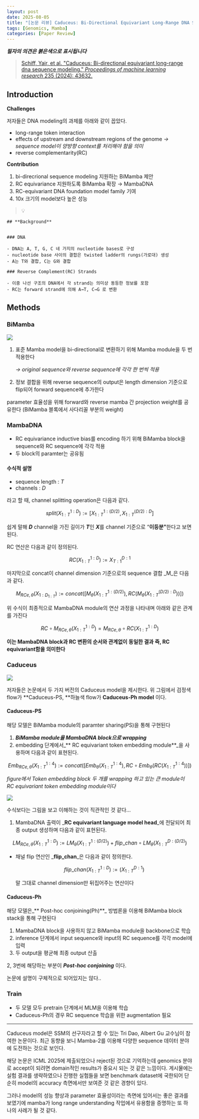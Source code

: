 ```yaml
---
layout: post
date: 2025-08-05
title: "[논문 리뷰] Caduceus: Bi-Directional Equivariant Long-Range DNA Sequence Modeling"
tags: [Genomics, Mamba]
categories: [Paper Review]
---
```


<span class="notion-red">_**필자의 의견은 붉은색으로 표시됩니다**_</span>


> [Schiff, Yair, et al. "Caduceus: Bi-directional equivariant long-range dna sequence modeling." ](https://pmc.ncbi.nlm.nih.gov/articles/PMC12189541/)[_Proceedings of machine learning research_](https://pmc.ncbi.nlm.nih.gov/articles/PMC12189541/)[ 235 (2024): 43632.](https://pmc.ncbi.nlm.nih.gov/articles/PMC12189541/)



## Introduction


**Challenges**


저자들은 DNA modeling의 과제를 아래와 같이 꼽았다.

- long-range token interaction
- effects of upstream and downstream regions of the genome 
_→ sequence model이 양방향 context를 처리해야 함을 의미_
- reverse complementarity(RC)

**Contribution**

1. bi-direcrional sequence modeling 지원하는 BiMamba 제안
1. RC equivariance 지원하도록 BiMamba 확장 → MambaDNA
1. RC-equivariant DNA foundation model family 기여
1. 10x 크기의 model보다 높은 성능

> 💡 


	## **Background**


	### DNA

	- DNA는 A, T, G, C 네 가지의 nucleotide bases로 구성
	- nucleotide base 사이의 결합은 twisted ladder의 rungs(가로대) 생성
	- A는 T와 결합, C는 G와 결합

	### Reverse Complement(RC) Strands

	- 이중 나선 구조의 DNA에서 각 strand는 의미상 동등한 정보를 포함
	- RC는 forward strand에 의해 A→T, C→G 로 변환


## Methods



### BiMamba


![](https://prod-files-secure.s3.us-west-2.amazonaws.com/542b861c-36a8-4051-84e5-8804b6728dba/2c247d59-7815-4980-99f0-8f0d21f445a7/image.png?X-Amz-Algorithm=AWS4-HMAC-SHA256&X-Amz-Content-Sha256=UNSIGNED-PAYLOAD&X-Amz-Credential=ASIAZI2LB466YXPCAQTX%2F20250914%2Fus-west-2%2Fs3%2Faws4_request&X-Amz-Date=20250914T180123Z&X-Amz-Expires=3600&X-Amz-Security-Token=IQoJb3JpZ2luX2VjEOX%2F%2F%2F%2F%2F%2F%2F%2F%2F%2FwEaCXVzLXdlc3QtMiJGMEQCIA45Oaz%2BSghPkOjIuTi1RwVpMetFqd2fxbjO1ia%2FTa8hAiAqMvDbfYpOopJIH6FhvxlL2WiAUt0jtDzg%2BYjRv9JBpCr%2FAwheEAAaDDYzNzQyMzE4MzgwNSIMzess3V%2Bk897NNU%2FNKtwD%2B%2F4yeOixPrGvhp37aDtsP7wv4MoB80%2FXRaM1pQdFpCY5whd34eiBunVD%2FL%2BHxXY4sdfymxaSE9ze2XyucY4LZi5xBkGw3gxWB5wytLI5dpdEdJJcBpDEj7i5eWguxeTBXsxgOBWQsxSNi4%2BKrdWyKqrtwI8jdgysMo9uROa8RmXQxmOPBjCVQfOUDMhvTI%2BLwoqwEki2CNgOyH%2F14DvFOL3jRniHub%2BrjLOhSvsfYWpiD5hFQ6dn4XxwM%2Bsap%2FlKtANwLVJDe%2BDBaiDJWSwFa7v0LxLM1B2mcUl%2FaO7m207LMghaDHryxCkn8N%2B7MKgudgZQwbm2lBCIONMoizxUBjPldeT5SHOEu0yUkWHWPHHBrencPfgPqSTbOfF2Lfb%2FNwd33yUh80RMNLzDfi4d3j9VKUwnrp2%2FJzq3ccPl27IhhP8aynA9spxPRXcy%2B56CIS3Dwn%2FkhDz0BqW9SI%2F06AVjgSjGeljYeYOpypgpBz2QNyqTBAUMKp2phPOH9eqVvFykPrOMSZhdMwENt6Foe%2BjIWAh3BbABYQP8rupuL5RVt5qgFEH53lHEidmw5lYM5UXn%2ByblOpOEb6lIxNjRlAuwBwsL7Iiqpj2zAuOcTzwisR%2FVJciv9xt2BYAw6PGaxgY6pgHfAWPsbWjPS0xPmNqTT6LUSil5yuHCgulBNVDAv6PCoN2OWdO7HEX4tGjYtsYUFxP0hwF%2BDjsodWyJFzwmwy2DUa5lXHYkCzKE%2BJVWQ6gxuw3n2whUxld5sa9VWVPk%2Bpfx446LqseX8besaq%2BbjhnJgsMt2aH%2F4SdReqXKTq5MESyx%2FagBTMykbW3THKnxUoKzRKE3fXA7vQItRU6989LHKidcuXMp&X-Amz-Signature=62033d20764fa9ec3dc60e3463c10e30b662c61ff4cc16edafad457103b2a824&X-Amz-SignedHeaders=host&x-amz-checksum-mode=ENABLED&x-id=GetObject)

1. 표준 Mamba model을 bi-directional로 변환하기 위해 Mamba module을 두 번 적용한다

	_→ original sequence와 reverse sequence에 각각 한 번씩 적용_

1. 정보 결합을 위해 reverse sequence의 output은 length dimension 기준으로 flip되어 forward sequence에 추가한다

parameter 효율성을 위해 forward와 reverse mamba 간 projection weight를 공유한다 (BiMamba 블록에서 사다리꼴 부분의 weight)



### MambaDNA

- RC equivariance inductive bias를 encoding 하기 위해 BiMamba block을 sequence와 RC sequence에 각각 적용
- 두 block의 paramter는 공유됨


#### 수식적 설명

- sequence length : _T_
- channels : _D_

라고 할 때,  channel splitting operation은 다음과 같다.


$$
split(X^{1:D}_{1:T}):=[X^{1:(D/2)}_{1:T},X^{(D/2):D}_{1:T}]
$$


<span class="notion-red">쉽게 말해 </span><span class="notion-red">_**D**_</span><span class="notion-red"> channel을 가진 길이가 </span><span class="notion-red">_**T**_</span><span class="notion-red">인 </span><span class="notion-red">_**X**_</span><span class="notion-red">를 channel 기준으로 “</span><span class="notion-red">**이등분”**</span><span class="notion-red">한다고 보면 된다.</span>


RC 연산은 다음과 같이 정의된다.


$$
RC(X^{1:D}_{1:T}):=X^{D:1}_{T:1}
$$


마지막으로 concat이 channel dimension 기준으로의 sequence 결합 _M_은 다음과 같다.


$$
M_{RCe,\theta}(X_{1:D_{1:T}}):=concat([M_{\theta}(X^{1:(D/2)}_{1:T}),RC(M_{\theta}(X^{(D/2):D}_{1:T}))])
$$


위 수식이 최종적으로 MambaDNA module의 연산 과정을 나타내며 아래와 같은 관계를 가진다


$$
RC\circ M_{RCe,\theta}(X^{1:D}_{1:T}) = M_{RCe,\theta} \circ RC(X^{1:D}_{1:T})
$$


**이는 MambaDNA block과 RC 변환의 순서와 관계없이 동일한 결과 즉, RC equivariant함을 의미한다**



### Caduceus


![](https://prod-files-secure.s3.us-west-2.amazonaws.com/542b861c-36a8-4051-84e5-8804b6728dba/f94a60d7-8145-473b-aef9-7c68d3ec604a/image.png?X-Amz-Algorithm=AWS4-HMAC-SHA256&X-Amz-Content-Sha256=UNSIGNED-PAYLOAD&X-Amz-Credential=ASIAZI2LB466YXPCAQTX%2F20250914%2Fus-west-2%2Fs3%2Faws4_request&X-Amz-Date=20250914T180123Z&X-Amz-Expires=3600&X-Amz-Security-Token=IQoJb3JpZ2luX2VjEOX%2F%2F%2F%2F%2F%2F%2F%2F%2F%2FwEaCXVzLXdlc3QtMiJGMEQCIA45Oaz%2BSghPkOjIuTi1RwVpMetFqd2fxbjO1ia%2FTa8hAiAqMvDbfYpOopJIH6FhvxlL2WiAUt0jtDzg%2BYjRv9JBpCr%2FAwheEAAaDDYzNzQyMzE4MzgwNSIMzess3V%2Bk897NNU%2FNKtwD%2B%2F4yeOixPrGvhp37aDtsP7wv4MoB80%2FXRaM1pQdFpCY5whd34eiBunVD%2FL%2BHxXY4sdfymxaSE9ze2XyucY4LZi5xBkGw3gxWB5wytLI5dpdEdJJcBpDEj7i5eWguxeTBXsxgOBWQsxSNi4%2BKrdWyKqrtwI8jdgysMo9uROa8RmXQxmOPBjCVQfOUDMhvTI%2BLwoqwEki2CNgOyH%2F14DvFOL3jRniHub%2BrjLOhSvsfYWpiD5hFQ6dn4XxwM%2Bsap%2FlKtANwLVJDe%2BDBaiDJWSwFa7v0LxLM1B2mcUl%2FaO7m207LMghaDHryxCkn8N%2B7MKgudgZQwbm2lBCIONMoizxUBjPldeT5SHOEu0yUkWHWPHHBrencPfgPqSTbOfF2Lfb%2FNwd33yUh80RMNLzDfi4d3j9VKUwnrp2%2FJzq3ccPl27IhhP8aynA9spxPRXcy%2B56CIS3Dwn%2FkhDz0BqW9SI%2F06AVjgSjGeljYeYOpypgpBz2QNyqTBAUMKp2phPOH9eqVvFykPrOMSZhdMwENt6Foe%2BjIWAh3BbABYQP8rupuL5RVt5qgFEH53lHEidmw5lYM5UXn%2ByblOpOEb6lIxNjRlAuwBwsL7Iiqpj2zAuOcTzwisR%2FVJciv9xt2BYAw6PGaxgY6pgHfAWPsbWjPS0xPmNqTT6LUSil5yuHCgulBNVDAv6PCoN2OWdO7HEX4tGjYtsYUFxP0hwF%2BDjsodWyJFzwmwy2DUa5lXHYkCzKE%2BJVWQ6gxuw3n2whUxld5sa9VWVPk%2Bpfx446LqseX8besaq%2BbjhnJgsMt2aH%2F4SdReqXKTq5MESyx%2FagBTMykbW3THKnxUoKzRKE3fXA7vQItRU6989LHKidcuXMp&X-Amz-Signature=36183d0f61594443c5b2ad7cf92632ce7d53ba0ccad5e1e2ad28ebbfdbd49295&X-Amz-SignedHeaders=host&x-amz-checksum-mode=ENABLED&x-id=GetObject)


저자들은 논문에서 두 가지 버전의 Caduceus model을 제시한다. 위 그림에서 검정색 flow가 **Caduceus-PS, **하늘색 flow가 **Caduceus-Ph model** 이다.



#### Caduceus-PS


해당 모델은 BiMamba module의 paramter sharing(PS)을 통해 구현된다

1. _**BiMamba module을 MambaDNA block으로 wrapping**_
1. embedding 단계에서_** RC equivariant token embedding module**_을 사용하며 다음과 같이 표현된다.

$$
Emb_{RCe,\theta}(X^{1:4}_{1:T}):=concat([Emb_{\theta}(X^{1:4}_{1:T}),RC \circ Emb_{\theta}(RC(X^{1:4}_{1:T}))])
$$


_figure에서 Token embedding block 두 개를 wrapping 하고 있는 큰 module이 RC equivariant token embedding module이다_


![](https://prod-files-secure.s3.us-west-2.amazonaws.com/542b861c-36a8-4051-84e5-8804b6728dba/b175e4da-71eb-4e91-8c23-a06dabe673c9/image.png?X-Amz-Algorithm=AWS4-HMAC-SHA256&X-Amz-Content-Sha256=UNSIGNED-PAYLOAD&X-Amz-Credential=ASIAZI2LB466YXPCAQTX%2F20250914%2Fus-west-2%2Fs3%2Faws4_request&X-Amz-Date=20250914T180123Z&X-Amz-Expires=3600&X-Amz-Security-Token=IQoJb3JpZ2luX2VjEOX%2F%2F%2F%2F%2F%2F%2F%2F%2F%2FwEaCXVzLXdlc3QtMiJGMEQCIA45Oaz%2BSghPkOjIuTi1RwVpMetFqd2fxbjO1ia%2FTa8hAiAqMvDbfYpOopJIH6FhvxlL2WiAUt0jtDzg%2BYjRv9JBpCr%2FAwheEAAaDDYzNzQyMzE4MzgwNSIMzess3V%2Bk897NNU%2FNKtwD%2B%2F4yeOixPrGvhp37aDtsP7wv4MoB80%2FXRaM1pQdFpCY5whd34eiBunVD%2FL%2BHxXY4sdfymxaSE9ze2XyucY4LZi5xBkGw3gxWB5wytLI5dpdEdJJcBpDEj7i5eWguxeTBXsxgOBWQsxSNi4%2BKrdWyKqrtwI8jdgysMo9uROa8RmXQxmOPBjCVQfOUDMhvTI%2BLwoqwEki2CNgOyH%2F14DvFOL3jRniHub%2BrjLOhSvsfYWpiD5hFQ6dn4XxwM%2Bsap%2FlKtANwLVJDe%2BDBaiDJWSwFa7v0LxLM1B2mcUl%2FaO7m207LMghaDHryxCkn8N%2B7MKgudgZQwbm2lBCIONMoizxUBjPldeT5SHOEu0yUkWHWPHHBrencPfgPqSTbOfF2Lfb%2FNwd33yUh80RMNLzDfi4d3j9VKUwnrp2%2FJzq3ccPl27IhhP8aynA9spxPRXcy%2B56CIS3Dwn%2FkhDz0BqW9SI%2F06AVjgSjGeljYeYOpypgpBz2QNyqTBAUMKp2phPOH9eqVvFykPrOMSZhdMwENt6Foe%2BjIWAh3BbABYQP8rupuL5RVt5qgFEH53lHEidmw5lYM5UXn%2ByblOpOEb6lIxNjRlAuwBwsL7Iiqpj2zAuOcTzwisR%2FVJciv9xt2BYAw6PGaxgY6pgHfAWPsbWjPS0xPmNqTT6LUSil5yuHCgulBNVDAv6PCoN2OWdO7HEX4tGjYtsYUFxP0hwF%2BDjsodWyJFzwmwy2DUa5lXHYkCzKE%2BJVWQ6gxuw3n2whUxld5sa9VWVPk%2Bpfx446LqseX8besaq%2BbjhnJgsMt2aH%2F4SdReqXKTq5MESyx%2FagBTMykbW3THKnxUoKzRKE3fXA7vQItRU6989LHKidcuXMp&X-Amz-Signature=9d0653eea350496bc99d7ea8fee49a47be99198d23c4a04dfb8028f340e6830c&X-Amz-SignedHeaders=host&x-amz-checksum-mode=ENABLED&x-id=GetObject)


<span class="notion-red">수식보다는 그림을 보고 이해하는 것이 직관적인 것 같다…</span>

1. MambaDNA 출력이 _**RC equivariant language model head**_에 전달되어 최종 output 생성하며 다음과 같이 표현된다.

$$
LM_{RCe,\theta}(X^{1:D}_{1:T}):= LM_{\theta}(X^{1:(D/2)}_{1:T})+flip\_chan\circ LM_{\theta}(X^{D:(D/2)}_{1:T})
$$

- 채널 flip 연산인 _**flip\_chan**_은 다음과 같이 정의한다.

	$$
	flip\_chan(X^{1:D}_{1:T}):=(X^{D:1}_{1:T})
	$$


	말 그대로 channel dimension만 뒤집어주는 연산이다



#### Caduceus-Ph


해당 모델은_** Post-hoc conjoining(Ph)**_ 방법론을 이용해 BiMamba block stack을 통해 구현된다

1. MambaDNA block을 사용하지 않고 BiMamba module을 backbone으로 학습
1. inference 단계에서 input sequence와 input의 RC sequence를 각각 model에 입력
1. 두 output을 평균해 최종 output 산출

2, 3번에 해당하는 부분이 _**Post-hoc conjoining**_ 이다.


<span class="notion-red">논문에 설명이 구체적으로 되어있지는 않다..</span>



### Train

- 두 모델 모두 pretrain 단계에서 MLM을 이용해 학습
- Caduceus-Ph의 경우 RC sequence 학습을 위한 augmentation 필요

---


<span class="notion-red">Caduceus model은 SSM의 선구자라고 할 수 있는 Tri Dao, Albert Gu 교수님이 참여한 논문이다. 최근 동향을 보니 Mamba-2를 이용해 다양한 sequence 데이터 분야에 도전하는 것으로 보인다.</span>


<span class="notion-red">해당 논문은 ICML 2025에 제출되었으나 reject된 것으로 기억하는데 genomics 분야로 accept이 되려면 domain적인 results가 중요시 되는 것 같은 느낌이다. 게시물에는 실험 결과를 생략하였으나 진행한 실험들을 보면 benchmark dataset에 국한되어 단순히 model의 accuracy 측면에서만 보여준 것 같은 경향이 있다.</span>


<span class="notion-red">그러나 model의 성능 향상과 parameter 효율성이라는 측면에 있어서는 좋은 결과를 보였기에 mamba가 long range understanding 작업에서 유용함을 증명하는 또 하나의 사례가 될 것 같다.</span>

